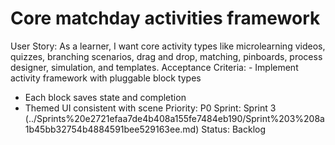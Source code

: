 # Core matchday activities framework

User Story: As a learner, I want core activity types like microlearning videos, quizzes, branching scenarios, drag and drop, matching, pinboards, process designer, simulation, and templates.
Acceptance Criteria: - Implement activity framework with pluggable block types
- Each block saves state and completion
- Themed UI consistent with scene
Priority: P0
Sprint: Sprint 3 (../Sprints%20e2721efaa7de4b408a155fe7484eb190/Sprint%203%208a1b45bb32754b4884591bee529163ee.md)
Status: Backlog